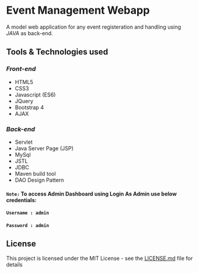 #  Event  Management Webapp 

A model web application for any event registeration and handling using *JAVA* as back-end.

## Tools & Technologies used 

### *Front-end* 

* HTML5
* CSS3
* Javascript (ES6)
* JQuery
* Bootstrap 4
* AJAX

### *Back-end* 

* Servlet
* Java Server Page (JSP)
* MySql
* JSTL
* JDBC
* Maven build tool
* DAO Design Pattern

 #### ``Note:``  To access Admin Dashboard using Login As Admin use below credentials:
 #### `````````````Username : admin `````````````
 #### `````````````Password : admin `````````````
 
        




## License 

This project is licensed under the MIT License - see the [LICENSE.md](LICENSE.md) file for details

